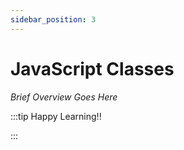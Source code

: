 ```yaml
---
sidebar_position: 3
---
```


# JavaScript Classes

_Brief Overview Goes Here_

:::tip Happy Learning!!

<QuestButton text="Go To Quest" link="" />

:::
